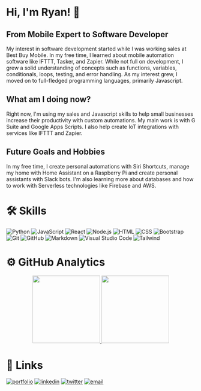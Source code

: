 # Hi, I'm Ryan! 👋

## From Mobile Expert to Software Developer
My interest in software development started while I was working sales at Best Buy Mobile. In my free time, I learned about mobile automation software like IFTTT, Tasker, and Zapier. While not full on development, I grew a solid understanding of concepts such as functions, variables, conditionals, loops, testing, and error handling. As my interest grew, I moved on to full-fledged programming languages, primarily Javascript. 


## What am I doing now?
Right now, I'm using my sales and Javascript skills to help small businesses increase their productivity with custom automations. My main work is with G Suite and Google Apps Scripts. I also help create IoT integrations with services like IFTTT and Zapier.


## Future Goals and Hobbies
In my free time, I create personal automations with Siri Shortcuts, manage my home with Home Assistant on a Raspberry Pi and create personal assistants with Slack bots. I'm also learning more about databases and how to work with Serverless technologies like Firebase and AWS.


# 🛠 Skills
![Python](https://img.shields.io/badge/-Python-000000?style=for-the-badge&logo=python)
![JavaScript](https://img.shields.io/badge/-JavaScript-000000?style=for-the-badge&logo=javascript)
![React](https://img.shields.io/badge/-React-000000?style=for-the-badge&logo=react)
![Node.js](https://img.shields.io/badge/-Node.js-000000?style=for-the-badge&logo=node.js)
![HTML](https://img.shields.io/badge/-HTML-000000?style=for-the-badge&logo=HTML5)
![CSS](https://img.shields.io/badge/-CSS-000000?style=for-the-badge&logo=CSS3&logoColor=1572B6)
![Bootstrap](https://img.shields.io/badge/-Bootstrap-000000?style=for-the-badge&logo=bootstrap&logoColor=563D7C)\
![Git](https://img.shields.io/badge/-Git-000000?style=for-the-badge&logo=git)
![GitHub](https://img.shields.io/badge/-GitHub-000000?style=for-the-badge&logo=github)
![Markdown](https://img.shields.io/badge/-Markdown-000000?style=for-the-badge&logo=markdown)
![Visual Studio Code](https://img.shields.io/badge/-Visual%20Studio%20Code-000000?style=for-the-badge&logo=visual-studio-code&logoColor=007ACC)
![Tailwind](https://img.shields.io/badge/-Tailwind_CSS-000000?style=for-the-badge&logo=tailwind-css&logoColor=#38B2AC)


# ⚙️ GitHub Analytics

<p align="center">
    <a href="https://github.com/rjbaird">
    <img height="180em" src="https://github-readme-stats-eight-theta.vercel.app/api?username=rjbaird&show_icons=true&theme=dark&include_all_commits=true&count_private=true" />
    <img height="180em" src="https://github-readme-stats-eight-theta.vercel.app/api/top-langs/?username=rjbaird&layout=compact&exclude_lang=java+r&theme=dark" />
    </a>
</p>

# 🔗 Links

[![portfolio](https://img.shields.io/badge/my_portfolio-000?style=for-the-badge&logo=ko-fi&logoColor=white)](https://https://ryanbaird.com//)
[![linkedin](https://img.shields.io/badge/linkedin-0A66C2?style=for-the-badge&logo=linkedin&logoColor=white)](https://www.linkedin.com/in/bairdryan/)
[![twitter](https://img.shields.io/badge/twitter-1DA1F2?style=for-the-badge&logo=twitter&logoColor=white)](https://twitter.com/ryanjohnbaird)
[![email](https://img.shields.io/badge/email-white?style=for-the-badge&logo=gmail&logoColor=#EA4335)](mailto:rjbaird09@gmail.com)
